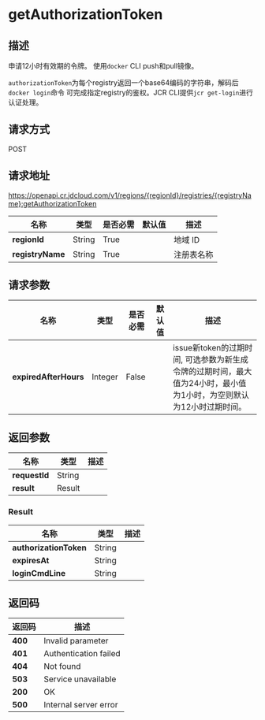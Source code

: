 # getAuthorizationToken


## 描述
<p>申请12小时有效期的令牌。 使用<code>docker</code> CLI push和pull镜像。</p>
<p><code>authorizationToken</code>为每个registry返回一个base64编码的字符串，解码后<code>docker login</code>命令
可完成指定registry的鉴权。JCR CLI提供<code>jcr get-login</code>进行认证处理。</p>


## 请求方式
POST

## 请求地址
https://openapi.cr.jdcloud.com/v1/regions/{regionId}/registries/{registryName}:getAuthorizationToken

|名称|类型|是否必需|默认值|描述|
|---|---|---|---|---|
|**regionId**|String|True| |地域 ID|
|**registryName**|String|True| |注册表名称|

## 请求参数
|名称|类型|是否必需|默认值|描述|
|---|---|---|---|---|
|**expiredAfterHours**|Integer|False| |issue新token的过期时间, 可选参数为新生成令牌的过期时间，最大值为24小时，最小值为1小时，为空则默认为12小时过期时间。<br>|


## 返回参数
|名称|类型|描述|
|---|---|---|
|**requestId**|String| |
|**result**|Result| |

### Result
|名称|类型|描述|
|---|---|---|
|**authorizationToken**|String| |
|**expiresAt**|String| |
|**loginCmdLine**|String| |

## 返回码
|返回码|描述|
|---|---|
|**400**|Invalid parameter|
|**401**|Authentication failed|
|**404**|Not found|
|**503**|Service unavailable|
|**200**|OK|
|**500**|Internal server error|
